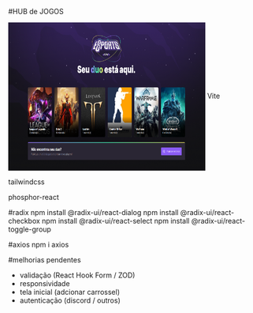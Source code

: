 #HUB de JOGOS


<img align="center" title="Printscreen" height="300" width="400" src="https://github.com/ur4sh1/HUB-de-JOGOS---NLW-Rocketseat/blob/main/public/printscreen.png" />
Vite

tailwindcss

phosphor-react

#radix
npm install @radix-ui/react-dialog
npm install @radix-ui/react-checkbox
npm install @radix-ui/react-select
npm install @radix-ui/react-toggle-group

#axios
npm i axios

#melhorias pendentes
- validação (React Hook Form / ZOD)
- responsividade
- tela inicial (adcionar carrossel)
- autenticação (discord / outros)
